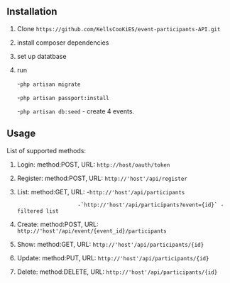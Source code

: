 ## Installation
1. Clone `https://github.com/KellsCooKiES/event-participants-API.git`
2. install composer dependencies
3. set up datatbase
4. run

     -`php artisan migrate`
     
     -`php artisan passport:install`
     
     -`php artisan db:seed` - create 4 events.



## Usage
List of supported methods:
   1. Login: method:POST, URL: `http://host/oauth/token`
    
   2. Register: method:POST, URL: `http://'host'/api/register`
     
   3. List: method:GET, URL: -`http://'host'/api/participants`
   
                             -`http://'host'/api/participants?event={id}` -filtered list
    
   4. Create: method:POST, URL: `http://'host'/api/event/{event_id}/participants`
    
   5. Show: method:GET, URL: `http://'host'/api/participants/{id}`
 
   6. Update: method:PUT, URL: `http://'host'/api/participants/{id}`
     
   7. Delete: method:DELETE, URL: `http://'host'/api/participants/{id}`




